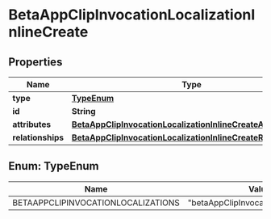 

# BetaAppClipInvocationLocalizationInlineCreate


## Properties

| Name | Type | Description | Notes |
|------------ | ------------- | ------------- | -------------|
|**type** | [**TypeEnum**](#TypeEnum) |  |  |
|**id** | **String** |  |  [optional] |
|**attributes** | [**BetaAppClipInvocationLocalizationInlineCreateAttributes**](BetaAppClipInvocationLocalizationInlineCreateAttributes.md) |  |  |
|**relationships** | [**BetaAppClipInvocationLocalizationInlineCreateRelationships**](BetaAppClipInvocationLocalizationInlineCreateRelationships.md) |  |  [optional] |



## Enum: TypeEnum

| Name | Value |
|---- | -----|
| BETAAPPCLIPINVOCATIONLOCALIZATIONS | &quot;betaAppClipInvocationLocalizations&quot; |



